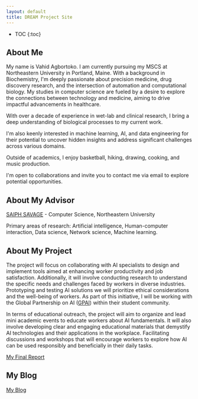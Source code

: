 ```yaml
---
layout: default
title: DREAM Project Site
---
```


* TOC
{:toc}

## About Me

My name is Vahid Agbortoko. I am currently pursuing my MSCS at Northeastern University in Portland, Maine. With a background in Biochemistry, I'm deeply passionate about precision medicine, drug discovery research, and the intersection of automation and computational biology. My studies in computer science are fueled by a desire to explore the connections between technology and medicine, aiming to drive impactful advancements in healthcare.

With over a decade of experience in wet-lab and clinical research, I bring a deep understanding of biological processes to my current work.

I'm also keenly interested in machine learning, AI, and data engineering for their potential to uncover hidden insights and address significant challenges across various domains.

Outside of academics, I enjoy basketball, hiking, drawing, cooking, and music production.

I'm open to collaborations and invite you to contact me via email to explore potential opportunities.

## About My Advisor

[SAIPH SAVAGE](https://www.khoury.northeastern.edu/people/saiph-savage/) - Computer Science, Northeastern University

Primary areas of research: Artificial intelligence, Human-computer interaction, Data science, Network science, Machine learning.

## About My Project

The project will focus on collaborating with AI specialists to design and implement tools aimed at enhancing worker productivity and job satisfaction. Additionally, it will involve conducting research to understand the specific needs and challenges faced by workers in diverse industries. Prototyping and testing AI solutions we will prioritize ethical considerations and the well-being of workers. As part of this initiative, I will be working with the Global Partnership on AI ([GPAI](https://gpai.ai/)) within their student community.

In terms of educational outreach, the project will aim to organize and lead mini academic events to educate workers about AI fundamentals. It will also involve developing clear and engaging educational materials that demystify AI technologies and their applications in the workplace. Facilitating discussions and workshops that will encourage workers to explore how AI can be used responsibly and beneficially in their daily tasks.

[My Final Report](files/finalreport.pdf)

## My Blog

[My Blog](blog.html)
